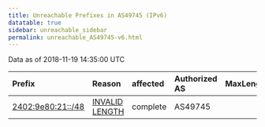 ```yaml
---
title: Unreachable Prefixes in AS49745 (IPv6)
datatable: true
sidebar: unreachable_sidebar
permalink: unreachable_AS49745-v6.html
---
```


Data as of 2018-11-19 14:35:00 UTC


<div class="datatable-begin"></div>

| Prefix                                                       | Reason                                                                                                      | affected   | Authorized AS   |   MaxLength | Anchor                                       |   unreachable /48s |
|:-------------------------------------------------------------|:------------------------------------------------------------------------------------------------------------|:-----------|:----------------|------------:|:---------------------------------------------|-------------------:|
| [2402:9e80:21::/48](https://stat.ripe.net/2402:9e80:21::/48) | [INVALID LENGTH](https://rpki-validator.ripe.net/announcement-preview?asn=AS49745&prefix=2402:9e80:21::/48) | complete   | AS49745         |          47 | [APNIC](unreachable_APNIC_RPKI_Root-v6.html) |                  1 |

<div class="datatable-end"></div>